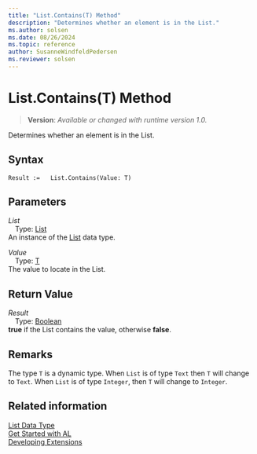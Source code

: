```yaml
---
title: "List.Contains(T) Method"
description: "Determines whether an element is in the List."
ms.author: solsen
ms.date: 08/26/2024
ms.topic: reference
author: SusanneWindfeldPedersen
ms.reviewer: solsen
---
```

[//]: # (START>DO_NOT_EDIT)
[//]: # (IMPORTANT:Do not edit any of the content between here and the END>DO_NOT_EDIT.)
[//]: # (Any modifications should be made in the .xml files in the ModernDev repo.)
# List.Contains(T) Method
> **Version**: _Available or changed with runtime version 1.0._

Determines whether an element is in the List.


## Syntax
```AL
Result :=   List.Contains(Value: T)
```
## Parameters
*List*  
&emsp;Type: [List](list-data-type.md)  
An instance of the [List](list-data-type.md) data type.  

*Value*  
&emsp;Type: [T](list-data-type.md)  
The value to locate in the List.  


## Return Value
*Result*  
&emsp;Type: [Boolean](../boolean/boolean-data-type.md)  
**true** if the List contains the value, otherwise **false**.


[//]: # (IMPORTANT: END>DO_NOT_EDIT)

## Remarks

The type `T` is a dynamic type. When `List` is of type `Text` then `T` will change to `Text`. When `List` is of type `Integer`, then `T` will change to `Integer`.

## Related information
[List Data Type](list-data-type.md)  
[Get Started with AL](../../devenv-get-started.md)  
[Developing Extensions](../../devenv-dev-overview.md)